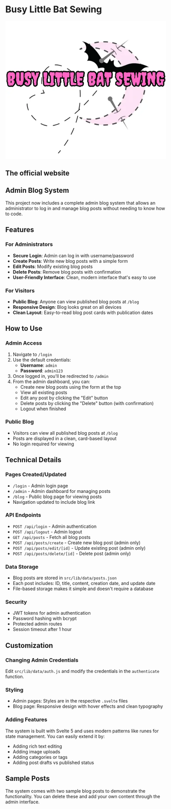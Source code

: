 # Busy Little Bat Sewing

<img src="/static/photos/small-final.webp" alt="busy little bat sewing" width="600">

## The official website

## Admin Blog System

This project now includes a complete admin blog system that allows an administrator to log in and manage blog posts without needing to know how to code.

## Features

### For Administrators

- **Secure Login**: Admin can log in with username/password
- **Create Posts**: Write new blog posts with a simple form
- **Edit Posts**: Modify existing blog posts
- **Delete Posts**: Remove blog posts with confirmation
- **User-Friendly Interface**: Clean, modern interface that's easy to use

### For Visitors

- **Public Blog**: Anyone can view published blog posts at `/blog`
- **Responsive Design**: Blog looks great on all devices
- **Clean Layout**: Easy-to-read blog post cards with publication dates

## How to Use

### Admin Access

1. Navigate to `/login`
2. Use the default credentials:
   - **Username**: `admin`
   - **Password**: `admin123`
3. Once logged in, you'll be redirected to `/admin`
4. From the admin dashboard, you can:
   - Create new blog posts using the form at the top
   - View all existing posts
   - Edit any post by clicking the "Edit" button
   - Delete posts by clicking the "Delete" button (with confirmation)
   - Logout when finished

### Public Blog

- Visitors can view all published blog posts at `/blog`
- Posts are displayed in a clean, card-based layout
- No login required for viewing

## Technical Details

### Pages Created/Updated

- `/login` - Admin login page
- `/admin` - Admin dashboard for managing posts
- `/blog` - Public blog page for viewing posts
- Navigation updated to include blog link

### API Endpoints

- `POST /api/login` - Admin authentication
- `POST /api/logout` - Admin logout
- `GET /api/posts` - Fetch all blog posts
- `POST /api/posts/create` - Create new blog post (admin only)
- `POST /api/posts/edit/[id]` - Update existing post (admin only)
- `POST /api/posts/delete/[id]` - Delete post (admin only)

### Data Storage

- Blog posts are stored in `src/lib/data/posts.json`
- Each post includes: ID, title, content, creation date, and update date
- File-based storage makes it simple and doesn't require a database

### Security

- JWT tokens for admin authentication
- Password hashing with bcrypt
- Protected admin routes
- Session timeout after 1 hour

## Customization

### Changing Admin Credentials

Edit `src/lib/data/auth.js` and modify the credentials in the `authenticate` function.

### Styling

- Admin pages: Styles are in the respective `.svelte` files
- Blog page: Responsive design with hover effects and clean typography

### Adding Features

The system is built with Svelte 5 and uses modern patterns like runes for state management. You can easily extend it by:

- Adding rich text editing
- Adding image uploads
- Adding categories or tags
- Adding post drafts vs published status

## Sample Posts

The system comes with two sample blog posts to demonstrate the functionality. You can delete these and add your own content through the admin interface.
